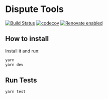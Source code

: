 # Dispute Tools

[![Build Status](https://travis-ci.org/debtcollective/disputes.svg?branch=master)](https://travis-ci.org/debtcollective/disputes)
[![codecov](https://codecov.io/gh/debtcollective/disputes/branch/master/graph/badge.svg)](https://codecov.io/gh/debtcollective/disputes)
[![Renovate enabled](https://img.shields.io/badge/renovate-enabled-brightgreen.svg)](https://renovatebot.com/)

## How to install

Install it and run:

```bash
yarn
yarn dev
```

## Run Tests

```bash
yarn test
```
